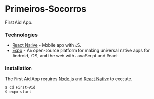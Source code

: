 # Primeiros-Socorros

First Aid App.

### Technologies

* [React Native](https://reactnative.dev/) - Mobile app with JS.
* [Expo](https://expo.io/) - An open-source platform for making universal native apps for Android, iOS, and the web with JavaScript and React.

### Installation

The First Aid App requires [Node.js](https://nodejs.org/) and [React Native](https://reactnative.dev/) to execute.

```sh
$ cd First-Aid
$ expo start